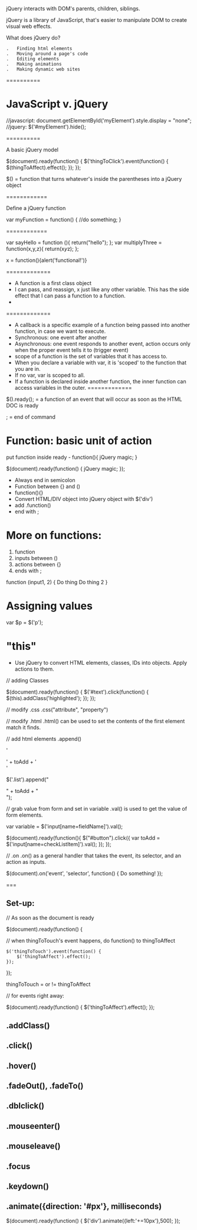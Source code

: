 jQuery interacts with DOM's parents, children, siblings. 

jQuery is a library of JavaScript, that's easier to manipulate DOM to create visual web effects.

What does jQuery do?

    .   Finding html elements
    .   Moving around a page's code
    .   Editing elements
    .   Making animations
    .   Making dynamic web sites

<script type="text/javascript" src="src"></script>

==========

# JavaScript v. jQuery

//javascript:
document.getElementById('myElement').style.display = "none";
//jquery:
$('#myElement').hide();


==========

A basic jQuery model 

$(document).ready(function() {
    $('thingToClick').event(function() {
    $(thingToAffect).effect();
    });
});

$() = function that turns whatever's inside the parentheses into a jQuery object

============

Define a jQuery function

var myFunction = function() {
    //do something;
}

============

var sayHello = function (){
        return("hello");
    };
    var multiplyThree = function(x,y,z){
        return(x*y*z);
    };

x = function(){alert('functional!')}

=============
- A function is a first class object
- I can pass, and reassign, x just like any other variable. This has the side effect that I can pass a function to a function.
- 
=============
- A callback is a specific example of a function being passed into another function, in case we want to execute.
- Synchronous: one event after another
- Asynchronous: one event responds to another event, action occurs only when the proper event tells it to (trigger event)
- scope of a function is the set of variables that it has access to.
- When you declare a variable with var, it is 'scoped' to the function that you are in.
- If no var, var is scoped to all.
- If a function is declared inside another function, the inner function can access variables in the outer.
=============


$().ready(); = a function of an event that will occur as soon as the HTML DOC is ready

; = end of command

# Function: basic unit of action 

put function inside ready -
function(){
    jQuery magic;
}

$(document).ready(function() {
    jQuery magic;
    });
    
- Always end in semicolon
- Function between {} and ()
- function(){}
- Convert HTML/DIV object into jQuery object with $('div')
- add .function()
- end with ;

# More on functions:
1. function
2. inputs between ()
3. actions between {}
4. ends with ;

function (input1, 2) {
    Do thing
    Do thing 2
}

# Assigning values
var $p = $('p');

# "this" 

- Use jQuery to convert HTML elements, classes, IDs into objects. Apply actions to them. 

// adding Classes

$(document).ready(function() {
    $('#text').click(function() {
        $(this).addClass('highlighted');
    });
});

// modify .css
.css("attribute", "property")

// modify .html
.html() can be used to set the contents of the first element match it finds.

// add html elements
.append()

'<div class="item">' + toAdd + '</div>'

$('.list').append("<div class='item'>" + toAdd + "</div>");

// grab value from form and set in variable
.val() is used to get the value of form elements.

var variable = $('input[name=fieldName]').val();


$(document).ready(function(){
    $("#button").click({
        var toAdd = $('input[name=checkListItem]').val();
    });
});

// .on
.on() as a general handler that takes the event, its selector, and an action as inputs.

$(document).on('event', 'selector', function() {
    Do something!
});

===

## Set-up:

// As soon as the document is ready

$(document).ready(function() {

// when thingToTouch's event happens, do function() to thingToAffect

    $('thingToTouch').event(function() {
        $('thingToAffect').effect();
    });
});

thingToTouch = or != thingToAffect

// for events right away: 

$(document).ready(function() {
    $('thingToAffect').effect();
});

## .addClass()

## .click()
## .hover()

## .fadeOut(), .fadeTo()

## .dblclick()
## .mouseenter()
## .mouseleave()

## .focus

## .keydown()
## .animate({direction: '#px'}, milliseconds)

$(document).ready(function() {
   $('div').animate({left:'+=10px'},500);
});
